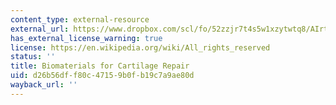 ```yaml
---
content_type: external-resource
external_url: https://www.dropbox.com/scl/fo/52zzjr7t4s5w1xzytwtq8/AIrtkqVZ3FHHNZ06WdV8bm0/Chapters/Chapter%2011%20Biomaterials%20for%20Cartilage%20Repair?dl=0&rlkey=qojtvzyd9q8cpudjtvj939i69
has_external_license_warning: true
license: https://en.wikipedia.org/wiki/All_rights_reserved
status: ''
title: Biomaterials for Cartilage Repair
uid: d26b56df-f80c-4715-9b0f-b19c7a9ae80d
wayback_url: ''
---
```

